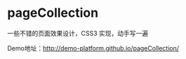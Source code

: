 # pageCollection

一些不错的页面效果设计，CSS3 实现，动手写一遍

Demo地址：<http://demo-platform.github.io/pageCollection/>
